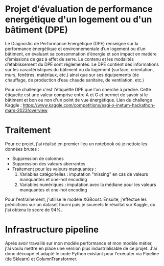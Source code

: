# Projet d'évaluation de performance energétique d'un logement ou d'un bâtiment (DPE)

Le Diagnostic de Performance Energétique (DPE) renseigne sur la performance énergétique et environnementale d’un logement ou d’un bâtiment, en évaluant sa consommation d’énergie et son impact en matière d’émissions de gaz à effet de serre. Le contenu et les modalités d’établissement du DPE sont réglementés. Le DPE contient des informations sur les caractéristiques du bâtiment ou du logement (surface, orientation, murs, fenêtres, matériaux, etc.) ainsi que sur ses équipements (de chauffage, de production d’eau chaude sanitaire, de ventilation, etc.)

Pour ce challenge c'est l'étiquette DPE que l'on cherche à prédire. Cette étiquette est une valeur comprise entre A et G et permet de savoir si le bâtiment et bon ou non d'un point de vue énergétique.
Lien du challenge Kaggle : https://www.kaggle.com/competitions/esgi-x-inetum-hackathon-mars-2023/overview

# Traitement

Pour ce projet, j'ai réalisé en premier lieu un notebook où je nettoie les données brutes :
- Suppression de colonnes
- Suppression des valeurs aberrantes
- Traitement pour les valeurs manquantes :
    1. Variables catégorielles : imputation "missing" en cas de valeurs manquantes et one-hot encoding
    2. Variables numériques : imputation avec la médiane pour les valeurs manquantes et one-hot encoding

Pour l'entraînement, j'utilise le modèle XGBoost. Ensuite, j'effectue les prédictions sur un dataset fourni puis je soumets le résultat sur Kaggle, où j'ai obtenu le score de 94%. 

# Infrastructure pipeline

Après avoir travaillé sur mon modèle performance et mon modèle métier, j'ai voulu mettre en place une version plus industrialisable de ce projet. J'ai donc découpé et adapté le code Python existant pour l'exécuter via Pipeline (de Sklearn) et ColumnTransformer.
